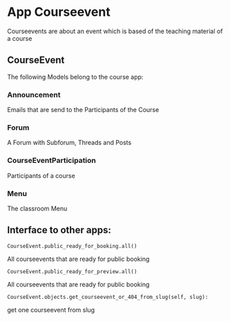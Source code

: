 # App Courseevent
Courseevents are about an event which is based of the teaching material of a course
## CourseEvent
The following Models belong to the course app:
### Announcement
Emails that are send to the Participants of the Course
### Forum 
A Forum with Subforum, Threads and Posts
### CourseEventParticipation
Participants of a course
### Menu
The classroom Menu

## Interface to other apps: 
    CourseEvent.public_ready_for_booking.all()
All courseevents that are ready for public booking

    CourseEvent.public_ready_for_preview.all()
All courseevents that are ready for public booking
 
    CourseEvent.objects.get_courseevent_or_404_from_slug(self, slug): 
get one courseevent from slug    
 

